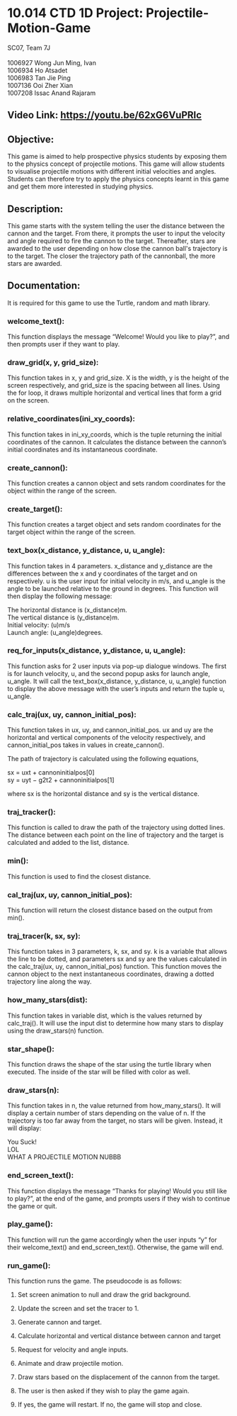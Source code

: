 # 10.014 CTD 1D Project: Projectile-Motion-Game

SC07, Team 7J <br/>  
1006927 Wong Jun Ming, Ivan  <br/>
1006934 Ho Atsadet  <br/>
1006983 Tan Jie Ping  <br/>
1007136 Ooi Zher Xian  <br/>
1007208 Issac Anand Rajaram  <br/>

## Video Link: https://youtu.be/62xG6VuPRIc <br/>

 
## Objective: <br/>
This game is aimed to help prospective physics students by exposing them to the physics concept of projectile motions. This game will allow students to visualise projectile motions with different initial velocities and angles. Students can therefore try to apply the physics concepts learnt in this game and get them more interested in studying physics. 

## Description: <br/>
This game starts with the system telling the user the distance between the cannon and the target. From there, it prompts the user to input the velocity and angle required to fire the cannon to the target. Thereafter, stars are awarded to the user depending on how close the cannon ball's trajectory is to the target. The closer the trajectory path of the cannonball, the more stars are awarded. 

 

## Documentation: <br/>
It is required for this game to use the Turtle, random and math library. <br/>

### welcome_text(): <br/>
This function displays the message “Welcome! Would you like to play?”, and then prompts user if they want to play. <br/>

### draw_grid(x, y, grid_size): <br/>
This function takes in x, y and grid_size. X is the width, y is the height of the screen respectively, and grid_size is the spacing between all lines. Using the for loop, it draws multiple horizontal and vertical lines that form a grid on the screen.  <br/>

### relative_coordinates(ini_xy_coords): <br/>
This function takes in ini_xy_coords, which is the tuple returning the initial coordinates of the cannon.  It calculates the distance between the cannon’s initial coordinates and its instantaneous coordinate. <br/>

### create_cannon(): <br/>
This function creates a cannon object and sets random coordinates for the object within the range of the screen. <br/>

### create_target(): <br/>
This function creates a target object and sets random coordinates for the target object within the range of the screen. <br/>

### text_box(x_distance, y_distance, u, u_angle): <br/>
This function takes in 4 parameters. x_distance and y_distance are the differences between the x and y coordinates of the target and on respectively. u is the user input for initial velocity in m/s, and u_angle is the angle to be launched relative to the ground in degrees. This function will then display the following message: <br/>

The horizontal distance is (x_distance)m. <br/>
The vertical distance is (y_distance)m. <br/>
Initial velocity: (u)m/s <br/>
Launch angle: (u_angle)degrees. <br/>

### req_for_inputs(x_distance, y_distance, u, u_angle): <br/>
This function asks for 2 user inputs via pop-up dialogue windows. The first is for launch velocity, u, and the second popup asks for launch angle,  u_angle.  It will call the text_box(x_distance, y_distance, u, u_angle) function to display the above message with the user’s inputs and return the tuple u, u_angle. <br/>

### calc_traj(ux, uy, cannon_initial_pos): <br/>
This function takes in ux, uy, and cannon_initial_pos. ux and uy are the horizontal and vertical components of the velocity respectively, and cannon_initial_pos takes in values in create_cannon().  <br/>

The path of trajectory is calculated using the following equations,  <br/>

sx = uxt + cannoninitialpos[0] <br/>
sy = uyt − g2t2 + cannoninitialpos[1] <br/>
 
where sx is the horizontal distance and sy is the vertical distance.  

### traj_tracker(): <br/>
This function is called to draw the path of the trajectory using dotted lines. The distance between each point on the line of trajectory and the target is calculated and added to the list, distance.<br/>

### min(): <br/>
This function is used to find the closest distance. <br/>

### cal_traj(ux, uy, cannon_initial_pos): <br/>
This function will return the closest distance based on the output from min(). <br/>

### traj_tracer(k, sx, sy): <br/>
This function takes in 3 parameters, k, sx, and sy. k is a variable that allows the line to be dotted, and parameters sx and sy are the values calculated in the calc_traj(ux, uy, cannon_initial_pos) function. This function moves the cannon object to the next instantaneous coordinates, drawing a dotted trajectory line along the way. <br/>
 
### how_many_stars(dist): <br/>
This function takes in variable dist, which is the values returned by calc_traj(). It will use the input dist to determine how many stars to display using the draw_stars(n) function. 

### star_shape(): <br/>
This function draws the shape of the star using the turtle library when executed. The inside of the star will be filled with color as well. 

### draw_stars(n): <br/>
This function takes in n, the value returned from how_many_stars().  It will display a certain number of stars depending on the value of n. If the trajectory is too far away from the target, no stars will be given. Instead, it will display: <br/>

You Suck! <br/>
LOL <br/>
WHAT A PROJECTILE MOTION NUBBB <br/>

### end_screen_text(): <br/>
This function displays the message “Thanks for playing! Would you still like to play?”, at the end of the game, and prompts users if they wish to continue the game or quit. <br/>

### play_game(): <br/>
This function will run the game accordingly when the user inputs “y” for their welcome_text() and end_screen_text(). Otherwise, the game will end.  <br/>

 

### run_game(): <br/>
This function runs the game. The pseudocode is as follows: <br/>

1. Set screen animation to null and draw the grid background. <br/>

2. Update the screen and set the tracer to 1.  <br/>

3. Generate cannon and target. <br/>

4. Calculate horizontal and vertical distance between cannon and target <br/>

5. Request for velocity and angle inputs.  <br/>

6. Animate and draw projectile motion. <br/>

7. Draw stars based on the displacement of the cannon from the target. <br/>

8. The user is then asked if they wish to play the game again.  <br/>

9. If yes, the game will restart. If no, the game will stop and close. <br/>
